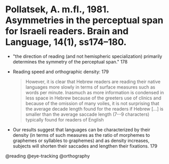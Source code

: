# Pollatsek, A. m.fl., 1981. Asymmetries in the perceptual span for Israeli readers. Brain and Language, 14(1), ss174–180.

- "the direction of reading (and not hemispheric specialization) primarily determines the symmetry of the perceptual span." 178

- Reading speed and orthographic density: 179 

    > However, it is clear that Hebrew readers are reading their native languages more slowly in terms of surface measures such as words per minute. Inasmuch as more information is condensed in less space in Hebrew because of the greeters use of clinics and because of the omission of many voiles, it is not surprising that the average decade length found for the readers if Hebrew [...] is smaller than the average saccade length (7--9 characters) typically found for readers of English

- Our results suggest that languages can be characterized by their density (in terms of such measures as the ratio of morphemes to graphemes or syllables to graphemes) and as density increases, subjects will shorten their saccades and lengthen their fixations. 179

@reading
@eye-tracking
@orthography
